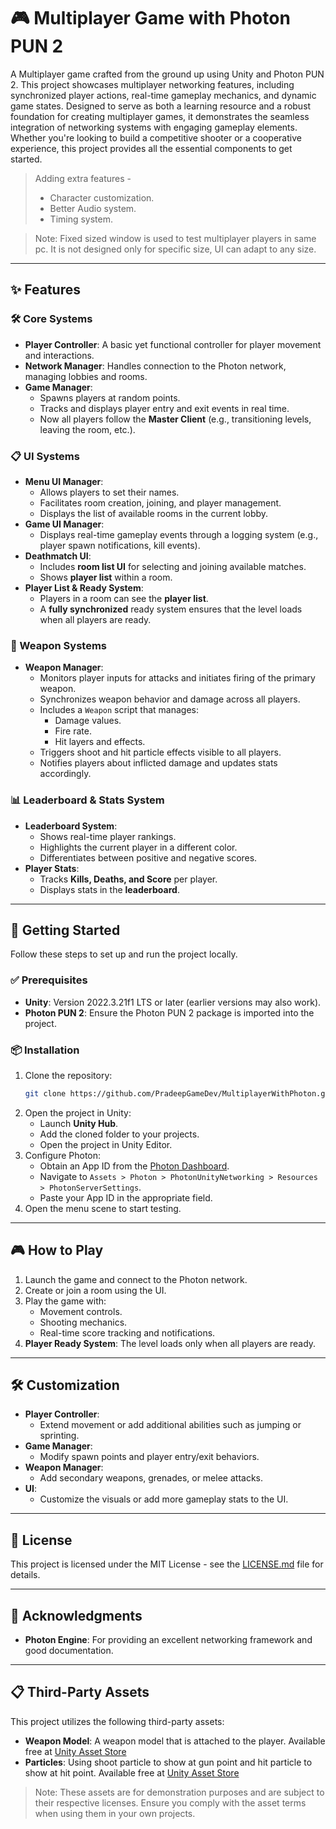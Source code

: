 # 🎮 Multiplayer Game with Photon PUN 2

A Multiplayer game crafted from the ground up using Unity and Photon PUN 2. This project showcases multiplayer networking features, including synchronized player actions, real-time gameplay mechanics, and dynamic game states. Designed to serve as both a learning resource and a robust foundation for creating multiplayer games, it demonstrates the seamless integration of networking systems with engaging gameplay elements. Whether you're looking to build a competitive shooter or a cooperative experience, this project provides all the essential components to get started.

> Adding extra features -
> - Character customization.
> - Better Audio system.
> - Timing system.

> Note: Fixed sized window is used to test multiplayer players in same pc. It is not designed only for specific size, UI can adapt to any size.

---

## ✨ Features

### 🛠 Core Systems
- **Player Controller**: A basic yet functional controller for player movement and interactions.
- **Network Manager**: Handles connection to the Photon network, managing lobbies and rooms.
- **Game Manager**: 
  - Spawns players at random points.
  - Tracks and displays player entry and exit events in real time.
  - Now all players follow the **Master Client** (e.g., transitioning levels, leaving the room, etc.).

### 📋 UI Systems
- **Menu UI Manager**:
  - Allows players to set their names.
  - Facilitates room creation, joining, and player management.
  - Displays the list of available rooms in the current lobby.
- **Game UI Manager**:
  - Displays real-time gameplay events through a logging system (e.g., player spawn notifications, kill events).
- **Deathmatch UI**:
  - Includes **room list UI** for selecting and joining available matches.
  - Shows **player list** within a room.
- **Player List & Ready System**:
  - Players in a room can see the **player list**.
  - A **fully synchronized** ready system ensures that the level loads when all players are ready.

### 🔫 Weapon Systems
- **Weapon Manager**:
  - Monitors player inputs for attacks and initiates firing of the primary weapon.
  - Synchronizes weapon behavior and damage across all players.
  - Includes a `Weapon` script that manages:
    - Damage values.
    - Fire rate.
    - Hit layers and effects.
  - Triggers shoot and hit particle effects visible to all players.
  - Notifies players about inflicted damage and updates stats accordingly.

### 📊 Leaderboard & Stats System
- **Leaderboard System**:
  - Shows real-time player rankings.
  - Highlights the current player in a different color.
  - Differentiates between positive and negative scores.
- **Player Stats**:
  - Tracks **Kills, Deaths, and Score** per player.
  - Displays stats in the **leaderboard**.

---

## 🚀 Getting Started

Follow these steps to set up and run the project locally.

### ✅ Prerequisites
- **Unity**: Version 2022.3.21f1 LTS or later (earlier versions may also work).
- **Photon PUN 2**: Ensure the Photon PUN 2 package is imported into the project.

### 📦 Installation
1. Clone the repository:
   ```bash
   git clone https://github.com/PradeepGameDev/MultiplayerWithPhoton.git
   ```
2. Open the project in Unity:
   - Launch **Unity Hub**.
   - Add the cloned folder to your projects.
   - Open the project in Unity Editor.
3. Configure Photon:
   - Obtain an App ID from the [Photon Dashboard](https://dashboard.photonengine.com/).
   - Navigate to `Assets > Photon > PhotonUnityNetworking > Resources > PhotonServerSettings`.
   - Paste your App ID in the appropriate field.
4. Open the menu scene to start testing.

---

## 🎮 How to Play
1. Launch the game and connect to the Photon network.
2. Create or join a room using the UI.
3. Play the game with:
   - Movement controls.
   - Shooting mechanics.
   - Real-time score tracking and notifications.
4. **Player Ready System**: The level loads only when all players are ready.

---

## 🛠 Customization
- **Player Controller**:
  - Extend movement or add additional abilities such as jumping or sprinting.
- **Game Manager**:
  - Modify spawn points and player entry/exit behaviors.
- **Weapon Manager**:
  - Add secondary weapons, grenades, or melee attacks.
- **UI**:
  - Customize the visuals or add more gameplay stats to the UI.

---

## 📜 License

This project is licensed under the MIT License - see the [LICENSE.md](LICENSE.md) file for details.

---

## 🌟 Acknowledgments
- **Photon Engine**: For providing an excellent networking framework and good documentation.

---

## 📋 Third-Party Assets
This project utilizes the following third-party assets:
- **Weapon Model**: A weapon model that is attached to the player. Available free at [Unity Asset Store](https://assetstore.unity.com/packages/3d/props/guns/low-poly-fps-weapons-lite-245929) 
- **Particles**: Using shoot particle to show at gun point and hit particle to show at hit point. Available free at [Unity Asset Store](https://assetstore.unity.com/packages/vfx/particles/cartoon-fx-remaster-free-109565)

> Note: These assets are for demonstration purposes and are subject to their respective licenses. Ensure you comply with the asset terms when using them in your own projects.
